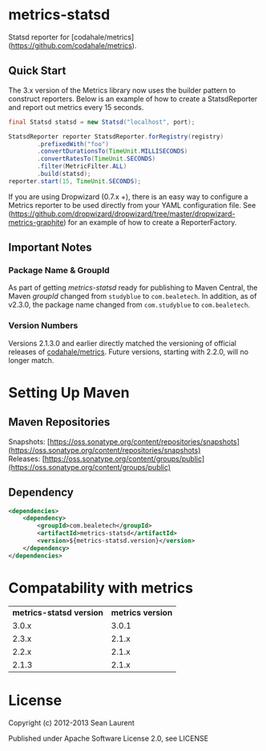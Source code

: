 # metrics-statsd

Statsd reporter for [codahale/metrics] (https://github.com/codahale/metrics).

## Quick Start

The 3.x version of the Metrics library now uses the builder pattern to
construct reporters. Below is an example of how to create a StatsdReporter and
report out metrics every 15 seconds.

 ```java
 final Statsd statsd = new Statsd("localhost", port);

 StatsdReporter reporter StatsdReporter.forRegistry(registry)
         .prefixedWith("foo")
         .convertDurationsTo(TimeUnit.MILLISECONDS)
         .convertRatesTo(TimeUnit.SECONDS)
         .filter(MetricFilter.ALL)
         .build(statsd);
reporter.start(15, TimeUnit.SECONDS);
```

If you are using Dropwizard (0.7.x +), there is an easy way to configure a
Metrics reporter to be used directly from your YAML configuration file. See
(https://github.com/dropwizard/dropwizard/tree/master/dropwizard-metrics-graphite)
for an example of how to create a ReporterFactory.

## Important Notes

### Package Name & GroupId

As part of getting _metrics-statsd_ ready for publishing to Maven Central, the
Maven _groupId_ changed from `studyblue` to `com.bealetech`. In addition, as of
v2.3.0, the package name changed from `com.studyblue` to `com.bealetech`.

### Version Numbers

Versions 2.1.3.0 and earlier directly matched the versioning of official
releases of [codahale/metrics](https://github.com/codahale/metrics). Future
versions, starting with 2.2.0, will no longer match.

# Setting Up Maven
## Maven Repositories

Snapshots: [https://oss.sonatype.org/content/repositories/snapshots](https://oss.sonatype.org/content/repositories/snapshots)  
Releases: [https://oss.sonatype.org/content/groups/public](https://oss.sonatype.org/content/groups/public)

## Dependency

```xml
<dependencies>
    <dependency>
        <groupId>com.bealetech</groupId>
        <artifactId>metrics-statsd</artifactId>
        <version>${metrics-statsd.version}</version>
    </dependency>
</dependencies>
```

# Compatability with metrics

<table>
  <tr>
    <td><strong>metrics-statsd version</strong></td> 
    <td><strong>metrics version</strong></td> 
  </tr>
  <tr>
    <td>3.0.x</td>
    <td>3.0.1</td>
  </tr>
  <tr>
  	<td>2.3.x</td>
  	<td>2.1.x</td>
  </tr>  
  <tr>
  	<td>2.2.x</td>
  	<td>2.1.x</td>
  </tr>  
  <tr>
  	<td>2.1.3</td>
  	<td>2.1.x</td>
  </tr>  
</table>


# License

Copyright (c) 2012-2013 Sean Laurent

Published under Apache Software License 2.0, see LICENSE

